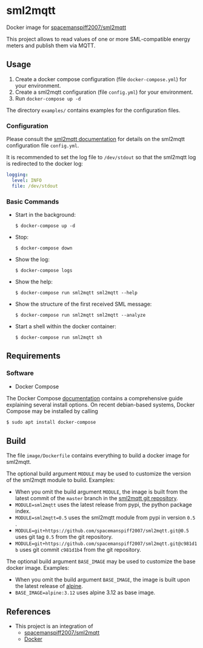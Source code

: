 # sml2mqtt
Docker image for [spacemanspiff2007/sml2mqtt](https://github.com/spacemanspiff2007/sml2mqtt)

This project allows to read values of one or more SML-compatible energy meters and publish them via MQTT.

## Usage
1. Create a docker compose configuration (file `docker-compose.yml`) for your environment.
1. Create a sml2mqtt configuration (file `config.yml`) for your environment.
1. Run `docker-compose up -d`

The directory `examples/` contains examples for the configuration files.

### Configuration
Please consult the [sml2mqtt documentation](https://github.com/spacemanspiff2007/sml2mqtt#configuration)
for details on the sml2mqtt configuration file `config.yml`.

It is recommended to set the log file to `/dev/stdout` so that the sml2mqtt log is redirected to the docker log:
```yaml
logging:
  level: INFO
  file: /dev/stdout
```

### Basic Commands
* Start in the background:
  ```shell
  $ docker-compose up -d
  ```
* Stop:
  ```shell
  $ docker-compose down
  ```
* Show the log:
  ```shell
  $ docker-compose logs
  ```
* Show the help:
  ```shell
  $ docker-compose run sml2mqtt sml2mqtt --help
  ```
* Show the structure of the first received SML message:
  ```shell
  $ docker-compose run sml2mqtt sml2mqtt --analyze
  ```
* Start a shell within the docker container:
  ```shell
  $ docker-compose run sml2mqtt sh
  ```

## Requirements
### Software
* Docker Compose

The Docker Compose [documentation](https://docs.docker.com/compose/install/)
contains a comprehensive guide explaining several install options. On recent debian-based systems, Docker Compose may be installed by calling
  ```sh
  $ sudo apt install docker-compose
  ```

## Build
The file `image/Dockerfile` contains everything to build a docker image for sml2mqtt.

The optional build argument `MODULE` may be used to customize the version of the sml2mqtt module to build. Examples:
* When you omit the build argument `MODULE`, the image is built from the latest commit of the `master` branch in the [sml2mqtt git repository](https://github.com/spacemanspiff2007/sml2mqtt).
* `MODULE=sml2mqtt` uses the latest release from pypi, the python package index.
* `MODULE=sml2mqtt=0.5` uses the sml2mqtt module from pypi in version `0.5 `.
* `MODULE=git+https://github.com/spacemanspiff2007/sml2mqtt.git@0.5` uses git tag `0.5` from the git repository.
* `MODULE=git+https://github.com/spacemanspiff2007/sml2mqtt.git@c981d1b` uses git commit `c981d1b4` from the git repository.

The optional build argument `BASE_IMAGE` may be used to customize the base docker image. Examples:
* When you omit the build argument `BASE_IMAGE`, the image is built upon the latest release of [alpine](https://alpinelinux.org/).
* `BASE_IMAGE=alpine:3.12` uses alpine 3.12 as base image.

## References
* This project is an integration of
  * [spacemanspiff2007/sml2mqtt](https://github.com/spacemanspiff2007/sml2mqtt)
  * [Docker](https://www.docker.com)
